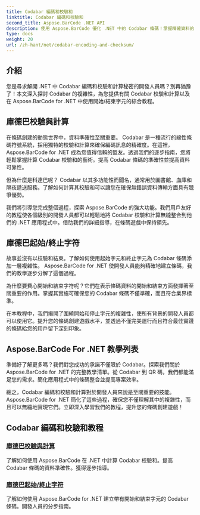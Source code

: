 ```yaml
---
title: Codabar 編碼和校驗和
linktitle: Codabar 編碼和校驗和
second_title: Aspose.BarCode .NET API
description: 使用 Aspose.BarCode 優化 .NET 中的 Codabar 條碼！掌握精確資料的校驗和計算。透過我們的教程，使用開始/停止字元輕鬆創建。
type: docs
weight: 20
url: /zh-hant/net/codabar-encoding-and-checksum/
---
```

## 介紹

您是尋求解開 .NET 中 Codabar 編碼和校驗和計算秘密的開發人員嗎？別再猶豫了！本文深入探討 Codabar 的複雜性，為您提供有關 Codabar 校驗和計算以及在 Aspose.BarCode for .NET 中使用開始/結束字元的綜合教程。

## 庫德巴校驗與計算
在條碼創建的動態世界中，資料準確性至關重要。 Codabar 是一種流行的線性條碼符號系統，採用獨特的校驗和計算來確保編碼訊息的精確度。在這裡，Aspose.BarCode for .NET 成為您值得信賴的盟友。透過我們的逐步指南，您將輕鬆掌握計算 Codabar 校驗和的藝術。提高 Codabar 條碼的準確性並提高資料可靠性。

但為什麼是科達巴呢？ Codabar 以其多功能性而聞名，通常用於圖書館、血庫和隔夜遞送服務。了解如何計算其校驗和可以讓您在確保無錯誤資料傳輸方面具有競爭優勢。

我們將引導您完成整個過程，探索 Aspose.BarCode 的強大功能。我們用戶友好的教程使各個級別的開發人員都可以輕鬆地將 Codabar 校驗和計算無縫整合到他們的 .NET 應用程式中。借助我們的詳細指導，在條碼遊戲中保持領先。

## 庫德巴起始/終止字符
故事並沒有以校驗和結束。了解如何使用起始字元和終止字元為 Codabar 條碼添加一層複雜性。 Aspose.BarCode for .NET 使開發人員能夠精確地建立條碼，我們的教學逐步分解了這個過程。

為什麼要費心開始和結束字符呢？它們在表示條碼資料的開始和結束方面發揮著至關重要的作用。掌握其實施可確保您的 Codabar 條碼不僅準確，而且符合業界標準。

在本教程中，我們揭開了圍繞開始和停止字元的複雜性，使所有背景的開發人員都可以使用它。提升您的條碼創建遊戲水平，並透過不僅完美運行而且符合最佳實踐的條碼給您的用戶留下深刻印象。

## Aspose.BarCode For .NET 教學列表
準備好了解更多嗎？我們對您成功的承諾不僅限於 Codabar。探索我們關於 Aspose.BarCode for .NET 的完整教學清單。從 Codabar 到 QR 碼，我們都能滿足您的需求。簡化應用程式中的條碼整合並提高專案效率。

總之，Codabar 編碼和校驗和計算對於開發人員來說是至關重要的技能。 Aspose.BarCode for .NET 簡化了這些過程，確保您不僅理解其中的複雜性，而且可以無縫地實現它們。立即深入學習我們的教程，提升您的條碼創建遊戲！
## Codabar 編碼和校驗和教程
### [庫德巴校驗與計算](./codabar-checksum-calculation/)
了解如何使用 Aspose.BarCode 在 .NET 中計算 Codabar 校驗和。提高 Codabar 條碼的資料準確性。獲得逐步指導。
### [庫德巴起始/終止字符](./codabar-start-stop-characters/)
了解如何使用 Aspose.BarCode for .NET 建立帶有開始和結束字元的 Codabar 條碼。開發人員的分步指南。